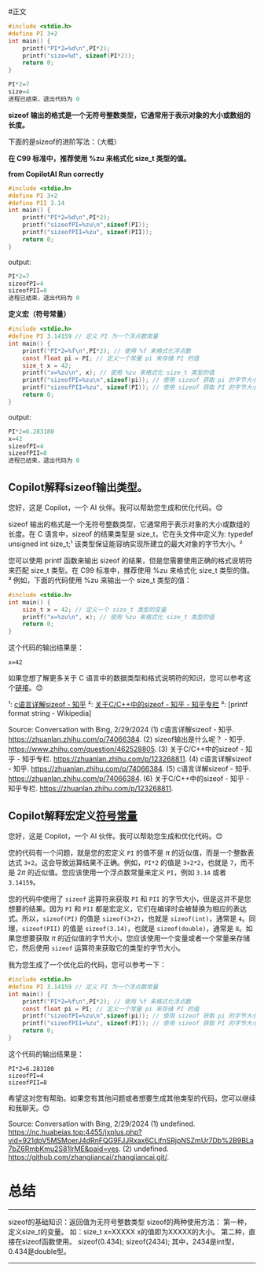 #正文
```C
#include <stdio.h>
#define PI 3+2
int main() {
    printf("PI*2=%d\n",PI*2);
    printf("size=%d", sizeof(PI*2));
    return 0;
}
```
```C
PI*2=7
size=4
进程已结束，退出代码为 0
```

**sizeof 输出的格式是一个无符号整数类型，它通常用于表示对象的大小或数组的长度。**


下面的是sizeof的进阶写法：（大概）


**在 C99 标准中，推荐使用 %zu 来格式化 size_t 类型的值。**


**from CopilotAI Run correctly**

```C
#include <stdio.h>
#define PI 3+2
#define PII 3.14
int main() {
    printf("PI*2=%d\n",PI*2);
    printf("sizeofPI=%zu\n",sizeof(PI));
    printf("sizeofPII=%zu", sizeof(PII));
    return 0;
}
```
output:
```C
PI*2=7
sizeofPI=4
sizeofPII=8
进程已结束，退出代码为 0
```

**定义宏（符号常量）**
```c
#include <stdio.h>
#define PI 3.14159 // 定义 PI 为一个浮点数常量
int main() {
    printf("PI*2=%f\n",PI*2); // 使用 %f 来格式化浮点数
    const float pi = PI; // 定义一个常量 pi 来存储 PI 的值
    size_t x = 42;
    printf("x=%zu\n", x); // 使用 %zu 来格式化 size_t 类型的值
    printf("sizeofPI=%zu\n",sizeof(pi)); // 使用 sizeof 获取 pi 的字节大小
    printf("sizeofPII=%zu", sizeof(PI)); // 使用 sizeof 获取 PI 的字节大小
    return 0;
}
```
output:
```c
PI*2=6.283180
x=42
sizeofPI=4
sizeofPII=8
进程已结束，退出代码为 0
```




## Copilot解释sizeof输出类型。
您好，这是 Copilot，一个 AI 伙伴。我可以帮助您生成和优化代码。😊

sizeof 输出的格式是一个无符号整数类型，它通常用于表示对象的大小或数组的长度。在 C 语言中，sizeof 的结果类型是 size_t，它在头文件中定义为: typedef unsigned int size_t;¹ 该类型保证能容纳实现所建立的最大对象的字节大小。²

您可以使用 printf 函数来输出 sizeof 的结果，但是您需要使用正确的格式说明符来匹配 size_t 类型。在 C99 标准中，推荐使用 %zu 来格式化 size_t 类型的值。³ 例如，下面的代码使用 %zu 来输出一个 size_t 类型的值：

```c
#include <stdio.h>
int main() {
    size_t x = 42; // 定义一个 size_t 类型的变量
    printf("x=%zu\n", x); // 使用 %zu 来格式化 size_t 类型的值
    return 0;
}
```

这个代码的输出结果是：

```
x=42
```

如果您想了解更多关于 C 语言中的数据类型和格式说明符的知识，您可以参考这个[链接](^1^)。😊

¹: [c语言详解sizeof - 知乎](^1^)
²: [关于C/C++中的sizeof - 知乎 - 知乎专栏](^3^)
³: [printf format string - Wikipedia]

Source: Conversation with Bing, 2/29/2024
(1) c语言详解sizeof - 知乎. https://zhuanlan.zhihu.com/p/74066384.
(2) sizeof输出是什么呢？ - 知乎. https://www.zhihu.com/question/462528805.
(3) 关于C/C++中的sizeof - 知乎 - 知乎专栏. https://zhuanlan.zhihu.com/p/123268811.
(4) c语言详解sizeof - 知乎. https://zhuanlan.zhihu.com/p/74066384.
(5) c语言详解sizeof - 知乎. https://zhuanlan.zhihu.com/p/74066384.
(6) 关于C/C++中的sizeof - 知乎 - 知乎专栏. https://zhuanlan.zhihu.com/p/123268811.

## Copilot解释宏定义[符号常量](符号常量的规则.md)
您好，这是 Copilot，一个 AI 伙伴。我可以帮助您生成和优化代码。😊

您的代码有一个问题，就是您的宏定义 `PI` 的值不是 $\pi$ 的近似值，而是一个整数表达式 `3+2`。这会导致运算结果不正确。例如，`PI*2` 的值是 `3+2*2`，也就是 `7`，而不是 $2\pi$ 的近似值。您应该使用一个浮点数常量来定义 `PI`，例如 `3.14` 或者 `3.14159`。

您的代码中使用了 `sizeof` 运算符来获取 `PI` 和 `PII` 的字节大小，但是这并不是您想要的结果。因为 `PI` 和 `PII` 都是宏定义，它们在编译时会被替换为相应的表达式。所以，`sizeof(PI)` 的值是 `sizeof(3+2)`，也就是 `sizeof(int)`，通常是 `4`。同理，`sizeof(PII)` 的值是 `sizeof(3.14)`，也就是 `sizeof(double)`，通常是 `8`。如果您想要获取 $\pi$ 的近似值的字节大小，您应该使用一个变量或者一个常量来存储它，然后使用 `sizeof` 运算符来获取它的类型的字节大小。

我为您生成了一个优化后的代码，您可以参考一下：

```c
#include <stdio.h>
#define PI 3.14159 // 定义 PI 为一个浮点数常量
int main() {
    printf("PI*2=%f\n",PI*2); // 使用 %f 来格式化浮点数
    const float pi = PI; // 定义一个常量 pi 来存储 PI 的值
    printf("sizeofPI=%zu\n",sizeof(pi)); // 使用 sizeof 获取 pi 的字节大小
    printf("sizeofPII=%zu", sizeof(PI)); // 使用 sizeof 获取 PI 的字节大小
    return 0;
}
```

这个代码的输出结果是：

```
PI*2=6.283180
sizeofPI=4
sizeofPII=8
```

希望这对您有帮助。如果您有其他问题或者想要生成其他类型的代码，您可以继续和我聊天。😊

Source: Conversation with Bing, 2/29/2024
(1) undefined. https://nc.huabeias.top:4455/jxplus.php?vid=921dpV5MSMoerJ4dRnFQG9FJJRxax6CLifnSRjpNSZmUr7Db%2B9BLa7bZ6RmbKmu2S81lrME&paid=yes.
(2) undefined. https://github.com/zhangjiancai/zhangjiancai.git/.

# 总结
***
sizeof的基础知识：返回值为无符号整数类型
sizeof的两种使用方法：
第一种，定义size_t的变量。
如：size_t x=XXXXX
x的值即为XXXXX的大小。
第二种，直接在sizeof函数使用。
sizeof(0.434);
sizeof(2434);
其中，2434是int型，0.434是double型。
***